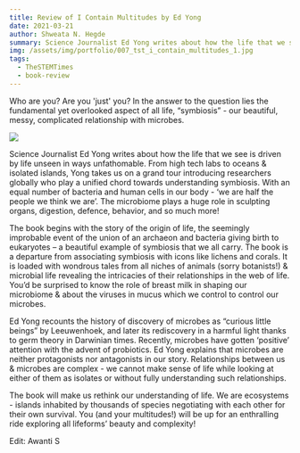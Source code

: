 ```yaml
---
title: Review of I Contain Multitudes by Ed Yong
date: 2021-03-21
author: Shweata N. Hegde
summary: Science Journalist Ed Yong writes about how the life that we see is driven by life unseen in ways unfathomable...
img: /assets/img/portfolio/007_tst_i_contain_multitudes_1.jpg
tags:
  - TheSTEMTimes
  - book-review
---
```


Who are you? Are you 'just' you? In the answer to the question lies the fundamental yet overlooked aspect of all life, “symbiosis” - our beautiful, messy, complicated relationship with microbes.

<img src = '/static/img/portfolio/007_tst_i_contain_multitudes_2.jpg'>

Science Journalist Ed Yong writes about how the life that we see is driven by life unseen in ways unfathomable. From high tech labs to oceans & isolated islands, Yong takes us on a grand tour introducing researchers globally who play a unified chord towards understanding symbiosis. With an equal number of bacteria and human cells in our body - ‘we are half the people we think we are’. The microbiome plays a huge role in sculpting organs, digestion, defence, behavior, and so much more!

The book begins with the story of the origin of life, the seemingly improbable event of the union of an archaeon and bacteria giving birth to eukaryotes – a beautiful example of symbiosis that we all carry. The book is a departure from associating symbiosis with icons like lichens and corals. It is loaded with wondrous tales from all niches of animals (sorry botanists!) & microbial life revealing the intricacies of their relationships in the web of life. You’d be surprised to know the role of breast milk in shaping our microbiome & about the viruses in mucus which we control to control our microbes.

Ed Yong recounts the history of discovery of microbes as “curious little beings” by Leeuwenhoek, and later its rediscovery in a harmful light thanks to germ theory in Darwinian times. Recently, microbes have gotten ‘positive’ attention with the advent of probiotics. Ed Yong explains that microbes are neither protagonists nor antagonists in our story. Relationships between us & microbes are complex - we cannot make sense of life while looking at either of them as isolates or without fully understanding such relationships.

The book will make us rethink our understanding of life. We are ecosystems - islands inhabited by thousands of species negotiating with each other for their own survival. You (and your multitudes!) will be up for an enthralling ride exploring all lifeforms’ beauty and complexity!

Edit: Awanti S
